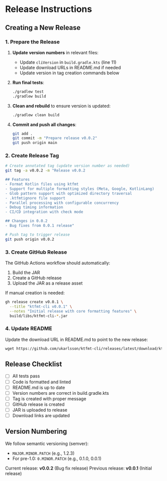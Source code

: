 # Release Instructions

## Creating a New Release

### 1. Prepare the Release

1. **Update version numbers** in relevant files:
   - Update `cliVersion` in `build.gradle.kts` (line 11)
   - Update download URLs in README.md if needed
   - Update version in tag creation commands below

2. **Run final tests**:
   ```bash
   ./gradlew test
   ./gradlew build
   ```

3. **Clean and rebuild** to ensure version is updated:
   ```bash
   ./gradlew clean build
   ```

4. **Commit and push all changes**:
   ```bash
   git add .
   git commit -m "Prepare release v0.0.2"
   git push origin main
   ```

### 2. Create Release Tag

```bash
# Create annotated tag (update version number as needed)
git tag -a v0.0.2 -m "Release v0.0.2

## Features
- Format Kotlin files using ktfmt
- Support for multiple formatting styles (Meta, Google, KotlinLang)
- Glob pattern support with optimized directory traversal
- .ktfmtignore file support
- Parallel processing with configurable concurrency
- Debug timing information
- CI/CD integration with check mode

## Changes in 0.0.2
- Bug fixes from 0.0.1 release"

# Push tag to trigger release
git push origin v0.0.2
```

### 3. Create GitHub Release

The GitHub Actions workflow should automatically:
1. Build the JAR
2. Create a GitHub release
3. Upload the JAR as a release asset

If manual creation is needed:
```bash
gh release create v0.0.1 \
  --title "ktfmt-cli v0.0.1" \
  --notes "Initial release with core formatting features" \
  build/libs/ktfmt-cli-*.jar
```

### 4. Update README

Update the download URL in README.md to point to the new release:
```markdown
wget https://github.com/ukarlsson/ktfmt-cli/releases/latest/download/ktfmt-cli-0.0.1.jar
```

## Release Checklist

- [ ] All tests pass
- [ ] Code is formatted and linted
- [ ] README.md is up to date
- [ ] Version numbers are correct in build.gradle.kts
- [ ] Tag is created with proper message
- [ ] GitHub release is created
- [ ] JAR is uploaded to release
- [ ] Download links are updated

## Version Numbering

We follow semantic versioning (semver):
- `MAJOR.MINOR.PATCH` (e.g., 1.2.3)
- For pre-1.0: `0.MINOR.PATCH` (e.g., 0.1.0, 0.0.1)

Current release: **v0.0.2** (Bug fix release)
Previous release: **v0.0.1** (Initial release)